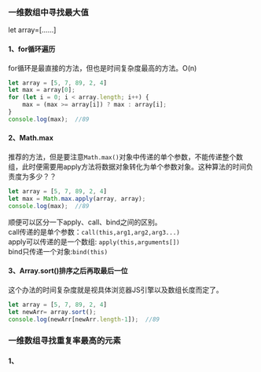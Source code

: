 ### 一维数组中寻找最大值

let array=\[......\]

#### 1、for循环遍历

for循环是最直接的方法，但也是时间复杂度最高的方法。O\(n\)

```js
let array = [5, 7, 89, 2, 4]
let max = array[0];
for (let i = 0; i < array.length; i++) {
    max = (max >= array[i]) ? max : array[i];
}
console.log(max);  //89
```

#### 2、Math.max

推荐的方法，但是要注意`Math.max()`对象中传递的单个参数，不能传递整个数组，此时便需要用apply方法将数据对象转化为单个参数对象。这种算法的时间负责度为多少？？

```js
let array = [5, 7, 89, 2, 4]
let max = Math.max.apply(array, array);
console.log(max);  //89
```

顺便可以区分一下apply、call、bind之间的区别。  
call传递的是单个参数：`call(this,arg1,arg2,arg3...)`  
apply可以传递的是一个数组: `apply(this,arguments[])`  
bind只传递一个对象:`bind(this)`

#### 3、Array.sort\(\)排序之后再取最后一位

这个办法的时间复杂度就是视具体浏览器JS引擎以及数组长度而定了。

```js
let array = [5, 7, 89, 2, 4]
let newArr= array.sort();
console.log(newArr[newArr.length-1]);  //89
```

### 一维数组寻找重复率最高的元素

#### 1、



